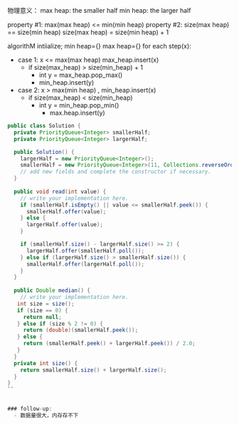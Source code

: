 物理意义：
 max heap: the smaller half
 min heap: the larger half

property #1: max(max heap) <= min(min heap)
property #2: 
  size(max heap) == size(min heap)
  size(max heap) = size(min heap) + 1


algorithM
intiialize; min heap={} max heap={}
for each step(x):
  - case 1: x <= max(max heap) max_heap.insert(x)
    - if size(max_heap)  > size(min_heap) + 1
      - int y = max_heap.pop_max()
      - min_heap.insert(y)
  - case 2: x > max(min heap) , min_heap.insert(x)
    - if size(max_heap) < size(min_heap)
      - int y = min_heap.pop_min()
        - max.heap.insert(y)

```java
public class Solution {
  private PriorityQueue<Integer> smallerHalf;
  private PriorityQueue<Integer> largerHalf;

  public Solution() {
    largerHalf = new PriorityQueue<Integer>();
    smallerHalf = new PriorityQueue<Integer>(11, Collections.reverseOrder());
    // add new fields and complete the constructor if necessary.
  }
  
  public void read(int value) {
    // write your implementation here.
    if (smallerHalf.isEmpty() || value <= smallerHalf.peek()) {
      smallerHalf.offer(value);
    } else {
      largerHalf.offer(value);
    }

    if (smallerHalf.size() - largerHalf.size() >= 2) {
      largerHalf.offer(smallerHalf.poll());
    } else if (largerHalf.size() > smallerHalf.size()) {
      smallerHalf.offer(largerHalf.poll());
    }
  }
  
  public Double median() {
    // write your implementation here.
   int size = size();
   if (size == 0) {
     return null;
   } else if (size % 2 != 0) {
     return (double)(smallerHalf.peek());
   } else {
     return (smallerHalf.peek() + largerHalf.peek()) / 2.0;
   }
  }
  private int size() {
    return smallerHalf.size() + largerHalf.size();
  }
}
``


### follow-up:
  - 数据量很大，内存存不下